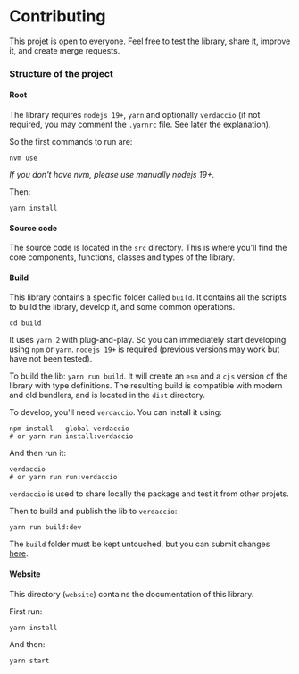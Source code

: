 # Contributing

This projet is open to everyone. Feel free to test the library, share it, improve it, and create merge requests.

### Structure of the project

#### Root

The library requires `nodejs 19+`, `yarn` and optionally `verdaccio` (if not required, you may comment the `.yarnrc` file. See later the explanation).

So the first commands to run are:

```shell
nvm use
```
*If you don't have nvm, please use manually nodejs 19+.*

Then:

```shell
yarn install
```

#### Source code

The source code is located in the `src` directory.
This is where you'll find the core components, functions, classes and types of the library.

#### Build

This library contains a specific folder called `build`.
It contains all the scripts to build the library, develop it, and some common operations.

```shell
cd build
```

It uses `yarn 2` with plug-and-play. So you can immediately start developing using `npm` or `yarn`.
`nodejs 19+` is required (previous versions may work but have not been tested).

To build the lib: `yarn run build`. It will create an `esm` and a `cjs` version of the library with type definitions.
The resulting build is compatible with modern and old bundlers, and is located in the `dist` directory.

To develop, you'll need `verdaccio`. You can install it using:

```shell
npm install --global verdaccio
# or yarn run install:verdaccio
```

And then run it:

```shell
verdaccio
# or yarn run run:verdaccio
```

`verdaccio` is used to share locally the package and test it from other projets.

Then to build and publish the lib to `verdaccio`:

```shell
yarn run build:dev
```

The `build` folder must be kept untouched, but you can submit changes [here](https://github.com/lifaon74/ts-lib-seed).

#### Website

This directory (`website`) contains the documentation of this library.

First run:

```shell
yarn install
```

And then:

```shell
yarn start
```
